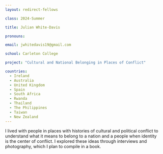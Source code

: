 ```yaml
---
layout: redirect-fellows

class: 2024-Summer

title: Julian White-Davis

pronouns: 

email: jwhitedavis19@gmail.com

school: Carleton College

project: "Cultural and National Belonging in Places of Conflict"

countries:
  - Ireland
  - Australia
  - United Kingdom
  - Spain
  - South Africa
  - Rwanda
  - Thailand
  - The Philippines
  - Taiwan
  - New Zealand
---
```


I lived with people in places with histories of cultural and political conflict to understand what it means to belong to a nation and a people when identity is the center of conflict. I explored these ideas through interviews and photography, which I plan to compile in a book.
